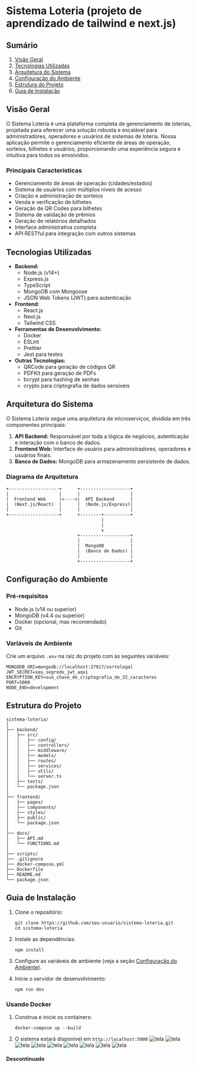 # Sistema Loteria (projeto de aprendizado de tailwind e next.js)

## Sumário
1. [Visão Geral](#visão-geral)
2. [Tecnologias Utilizadas](#tecnologias-utilizadas)
3. [Arquitetura do Sistema](#arquitetura-do-sistema)
4. [Configuração do Ambiente](#configuração-do-ambiente)
5. [Estrutura do Projeto](#estrutura-do-projeto)
6. [Guia de Instalação](#guia-de-instalação)


## Visão Geral

O Sistema Loteria é uma plataforma completa de gerenciamento de loterias, projetada para oferecer uma solução robusta e escalável para administradores, operadores e usuários de sistemas de loteria. Nossa aplicação permite o gerenciamento eficiente de áreas de operação, sorteios, bilhetes e usuários, proporcionando uma experiência segura e intuitiva para todos os envolvidos.

### Principais Características

- Gerenciamento de áreas de operação (cidades/estados)
- Sistema de usuários com múltiplos níveis de acesso
- Criação e administração de sorteios
- Venda e verificação de bilhetes
- Geração de QR Codes para bilhetes
- Sistema de validação de prêmios
- Geração de relatórios detalhados
- Interface administrativa completa
- API RESTful para integração com outros sistemas

## Tecnologias Utilizadas

- **Backend:**
  - Node.js (v14+)
  - Express.js
  - TypeScript
  - MongoDB com Mongoose
  - JSON Web Tokens (JWT) para autenticação
- **Frontend:**
  - React.js
  - Next.js
  - Tailwind CSS
- **Ferramentas de Desenvolvimento:**
  - Docker
  - ESLint
  - Prettier
  - Jest para testes
- **Outras Tecnologias:**
  - QRCode para geração de códigos QR
  - PDFKit para geração de PDFs
  - bcrypt para hashing de senhas
  - crypto para criptografia de dados sensíveis

## Arquitetura do Sistema

O Sistema Loteria segue uma arquitetura de microserviços, dividida em três componentes principais:

1. **API Backend:** Responsável por toda a lógica de negócios, autenticação e interação com o banco de dados.
2. **Frontend Web:** Interface de usuário para administradores, operadores e usuários finais.
3. **Banco de Dados:** MongoDB para armazenamento persistente de dados.

### Diagrama de Arquitetura

```
+-------------------+      +-------------------+
|                   |      |                   |
|  Frontend Web     |<---->|  API Backend      |
|  (Next.js/React)  |      |  (Node.js/Express)|
|                   |      |                   |
+-------------------+      +--------+----------+
                                    |
                                    |
                                    v
                           +-------------------+
                           |                   |
                           |  MongoDB          |
                           |  (Banco de Dados) |
                           |                   |
                           +-------------------+
```

## Configuração do Ambiente

### Pré-requisitos

- Node.js (v14 ou superior)
- MongoDB (v4.4 ou superior)
- Docker (opcional, mas recomendado)
- Git

### Variáveis de Ambiente

Crie um arquivo `.env` na raiz do projeto com as seguintes variáveis:

```
MONGODB_URI=mongodb://localhost:27017/sortelegal
JWT_SECRET=seu_segredo_jwt_aqui
ENCRYPTION_KEY=sua_chave_de_criptografia_de_32_caracteres
PORT=5000
NODE_ENV=development
```

## Estrutura do Projeto

```
sistema-loteria/
│
├── backend/
│   ├── src/
│   │   ├── config/
│   │   ├── controllers/
│   │   ├── middleware/
│   │   ├── models/
│   │   ├── routes/
│   │   ├── services/
│   │   ├── utils/
│   │   └── server.ts
│   ├── tests/
│   └── package.json
│
├── frontend/
│   ├── pages/
│   ├── components/
│   ├── styles/
│   ├── public/
│   └── package.json
│
├── docs/
│   ├── API.md
│   └── FUNCTIONS.md
│
├── scripts/
├── .gitignore
├── docker-compose.yml
├── Dockerfile
├── README.md
└── package.json
```

## Guia de Instalação

1. Clone o repositório:
   ```
   git clone https://github.com/seu-usuario/sistema-loteria.git
   cd sistema-loteria
   ```

2. Instale as dependências:
   ```
   npm install
   ```

3. Configure as variáveis de ambiente (veja a seção [Configuração do Ambiente](#configuração-do-ambiente)).

4. Inicie o servidor de desenvolvimento:
   ```
   npm run dev
   ```

### Usando Docker

1. Construa e inicie os containers:
   ```
   docker-compose up --build
   ```

2. O sistema estará disponível em `http://localhost:5000`
![tela](https://github.com/SrLiath/lotto/blob/1d9133afd3b85503067eaab134b0c7fc091c24d8/images/1.jpeg)
![tela](https://github.com/SrLiath/lotto/blob/1d9133afd3b85503067eaab134b0c7fc091c24d8/images/2.jpeg)
![tela](https://github.com/SrLiath/lotto/blob/1d9133afd3b85503067eaab134b0c7fc091c24d8/images/3.jpeg)
![tela](https://github.com/SrLiath/lotto/blob/1d9133afd3b85503067eaab134b0c7fc091c24d8/images/4.jpeg)
![tela](https://github.com/SrLiath/lotto/blob/1d9133afd3b85503067eaab134b0c7fc091c24d8/images/5.jpeg)
![tela](https://github.com/SrLiath/lotto/blob/1d9133afd3b85503067eaab134b0c7fc091c24d8/images/6.jpeg)
![tela](https://github.com/SrLiath/lotto/blob/1d9133afd3b85503067eaab134b0c7fc091c24d8/images/7.jpeg)
![tela](https://github.com/SrLiath/lotto/blob/1d9133afd3b85503067eaab134b0c7fc091c24d8/images/8.jpeg)
![tela](https://github.com/SrLiath/lotto/blob/1d9133afd3b85503067eaab134b0c7fc091c24d8/images/9.jpeg)
#### Descontinuado